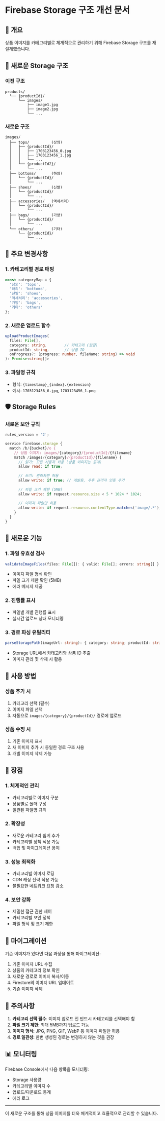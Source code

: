 # Firebase Storage 구조 개선 문서

## 🎯 개요
상품 이미지를 카테고리별로 체계적으로 관리하기 위해 Firebase Storage 구조를 재설계했습니다.

## 📁 새로운 Storage 구조

### 이전 구조
```
products/
  └── {productId}/
      └── images/
          ├── image1.jpg
          ├── image2.jpg
          └── ...
```

### 새로운 구조
```
images/
  ├── tops/          (상의)
  │   ├── {productId}/
  │   │   ├── 1703123456_0.jpg
  │   │   ├── 1703123456_1.jpg
  │   │   └── ...
  │   └── {productId2}/
  │       └── ...
  ├── bottoms/       (하의)
  │   └── {productId}/
  │       └── ...
  ├── shoes/         (신발)
  │   └── {productId}/
  │       └── ...
  ├── accessories/   (액세서리)
  │   └── {productId}/
  │       └── ...
  ├── bags/          (가방)
  │   └── {productId}/
  │       └── ...
  └── others/        (기타)
      └── {productId}/
          └── ...
```

## 🔧 주요 변경사항

### 1. 카테고리별 경로 매핑
```typescript
const categoryMap = {
  '상의': 'tops',
  '하의': 'bottoms', 
  '신발': 'shoes',
  '액세서리': 'accessories',
  '가방': 'bags',
  '기타': 'others'
};
```

### 2. 새로운 업로드 함수
```typescript
uploadProductImages(
  files: File[],
  category: string,        // 카테고리 (한글)
  productId: string,       // 상품 ID
  onProgress?: (progress: number, fileName: string) => void
): Promise<string[]>
```

### 3. 파일명 규칙
- 형식: `{timestamp}_{index}.{extension}`
- 예시: `1703123456_0.jpg`, `1703123456_1.png`

## 🛡️ Storage Rules

### 새로운 보안 규칙
```javascript
rules_version = '2';

service firebase.storage {
  match /b/{bucket}/o {
    // 상품 이미지: images/{category}/{productId}/{filename}
    match /images/{category}/{productId}/{filename} {
      // 읽기: 모든 사용자 허용 (상품 이미지는 공개)
      allow read: if true;
      
      // 쓰기: 관리자만 허용
      allow write: if true; // 개발용, 추후 관리자 인증 추가
      
      // 파일 크기 제한 (5MB)
      allow write: if request.resource.size < 5 * 1024 * 1024;
      
      // 이미지 파일만 허용
      allow write: if request.resource.contentType.matches('image/.*');
    }
  }
}
```

## 🚀 새로운 기능

### 1. 파일 유효성 검사
```typescript
validateImageFiles(files: File[]): { valid: File[]; errors: string[] }
```
- 이미지 파일 형식 확인
- 파일 크기 제한 확인 (5MB)
- 에러 메시지 제공

### 2. 진행률 표시
- 파일별 개별 진행률 표시
- 실시간 업로드 상태 모니터링

### 3. 경로 파싱 유틸리티
```typescript
parseStoragePath(imageUrl: string): { category: string; productId: string } | null
```
- Storage URL에서 카테고리와 상품 ID 추출
- 이미지 관리 및 삭제 시 활용

## 📝 사용 방법

### 상품 추가 시
1. 카테고리 선택 (필수)
2. 이미지 파일 선택
3. 자동으로 `images/{category}/{productId}/` 경로에 업로드

### 상품 수정 시
1. 기존 이미지 표시
2. 새 이미지 추가 시 동일한 경로 구조 사용
3. 개별 이미지 삭제 가능

## 🎁 장점

### 1. 체계적인 관리
- 카테고리별로 이미지 구분
- 상품별로 폴더 구성
- 일관된 파일명 규칙

### 2. 확장성
- 새로운 카테고리 쉽게 추가
- 카테고리별 정책 적용 가능
- 백업 및 마이그레이션 용이

### 3. 성능 최적화
- 카테고리별 이미지 로딩
- CDN 캐싱 전략 적용 가능
- 불필요한 네트워크 요청 감소

### 4. 보안 강화
- 세밀한 접근 권한 제어
- 카테고리별 보안 정책
- 파일 형식 및 크기 제한

## 🔄 마이그레이션

기존 이미지가 있다면 다음 과정을 통해 마이그레이션:

1. 기존 이미지 URL 수집
2. 상품의 카테고리 정보 확인
3. 새로운 경로로 이미지 복사/이동
4. Firestore의 이미지 URL 업데이트
5. 기존 이미지 삭제

## 🚨 주의사항

1. **카테고리 선택 필수**: 이미지 업로드 전 반드시 카테고리를 선택해야 함
2. **파일 크기 제한**: 최대 5MB까지 업로드 가능
3. **이미지 형식**: JPG, PNG, GIF, WebP 등 이미지 파일만 허용
4. **경로 일관성**: 한번 생성된 경로는 변경하지 않는 것을 권장

## 📊 모니터링

Firebase Console에서 다음 항목을 모니터링:
- Storage 사용량
- 카테고리별 이미지 수
- 업로드/다운로드 통계
- 에러 로그

---

이 새로운 구조를 통해 상품 이미지를 더욱 체계적이고 효율적으로 관리할 수 있습니다.
